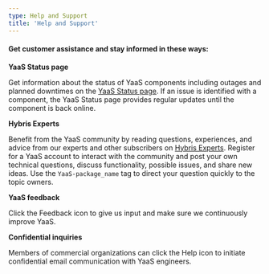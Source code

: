 ```yaml
---
type: Help and Support
title: 'Help and Support'
---
```


#### Get customer assistance and stay informed in these ways:

**YaaS Status page**

Get information about the status of YaaS components including outages and planned downtimes on the <a href="http://status.yaas.io/">YaaS Status page</a>. If an issue is identified with a component, the YaaS Status page provides regular updates until the component is back online.

**Hybris Experts**

Benefit from the YaaS community by reading questions, experiences, and advice from our experts and other subscribers on <a href="https://experts.hybris.com/spaces/151/index.html">Hybris Experts</a>. Register for a YaaS account to interact with the community and post your own technical questions, discuss functionality, possible issues, and share new ideas. Use the <code>YaaS-package_name</code> tag to direct your question quickly to the topic owners.

**YaaS feedback**

Click the Feedback icon to give us input and make sure we continuously improve YaaS.

**Confidential inquiries**

Members of commercial organizations can click the Help icon to initiate confidential email communication with YaaS engineers.
